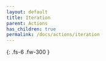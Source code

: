 ```yaml
---
layout: default
title: Iteration
parent: Actions
has_children: true
permalink: /docs/actions/iteration
---
```

{: .fs-6 .fw-300 }
